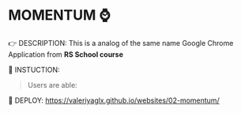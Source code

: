 
# MOMENTUM ⌚

:point_right: DESCRIPTION:  This is a analog of the same name Google Chrome Application from **RS School course**

:page_facing_up: INSTUCTION: 
> Users are able:
> >   
> > 
> >   
> > 
> >  
>  

:eyes: DEPLOY: https://valeriyaglx.github.io/websites/02-momentum/


